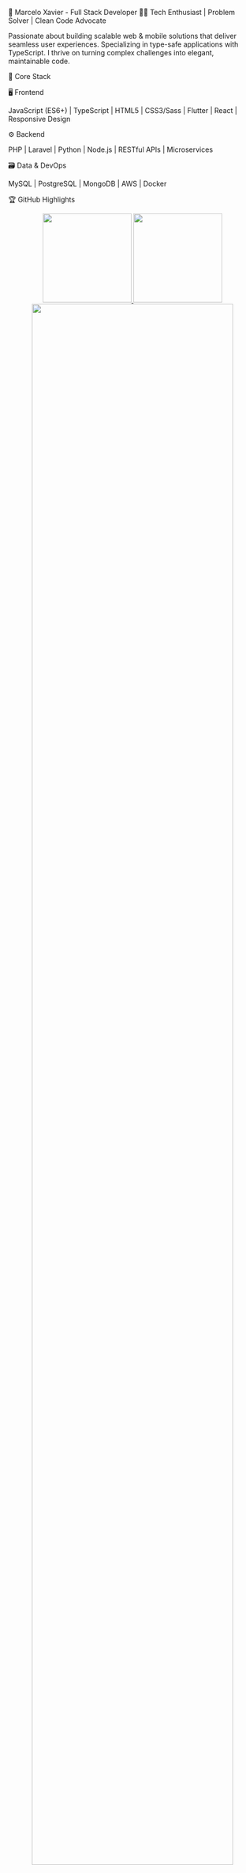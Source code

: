 🚀 Marcelo Xavier - Full Stack Developer
👨‍💻 Tech Enthusiast | Problem Solver | Clean Code Advocate

Passionate about building scalable web & mobile solutions that deliver seamless user experiences. Specializing in type-safe applications with TypeScript. I thrive on turning complex challenges into elegant, maintainable code.

🔧 Core Stack

🖥️ Frontend

JavaScript (ES6+) | TypeScript | HTML5 | CSS3/Sass | Flutter | React | Responsive Design

⚙️ Backend

PHP | Laravel | Python | Node.js | RESTful APIs | Microservices

🗃️ Data & DevOps

MySQL | PostgreSQL | MongoDB | AWS | Docker

🏆 GitHub Highlights

<div align="center"> <a href="https://github.com/devmxs-code"> <img height="180em" src="https://github-readme-stats.vercel.app/api?username=devmxs-code&show_icons=true&theme=radical&include_all_commits=true&count_private=true"/> <img height="180em" src="https://github-readme-stats.vercel.app/api/top-langs/?username=devmxs-code&layout=compact&langs_count=8&theme=radical"/> </a> </div> <div align="center"> <img src="https://github-readme-activity-graph.vercel.app/graph?username=devmxs-code&theme=react-dark&hide_border=true&area=true" width="90%"/> </div>
🛠️ Featured Projects

Laravel E-Commerce Platform - High-performance marketplace with payment integration
Flutter HealthTracker - Cross-platform fitness app with Firebase backend
Python Automation Suite - DevOps scripts for deployment optimization
🌐 Let's Connect

<div align="left"> <a href="https://www.linkedin.com/in/marcelo-xavier-94383b186/" target="_blank"> <img src="https://img.shields.io/badge/LinkedIn-0077B5?style=for-the-badge&logo=linkedin&logoColor=white" alt="LinkedIn"/> </a> <a href="https://www.instagram.com/devmxs" target="_blank"> <img src="https://img.shields.io/badge/Instagram-E4405F?style=for-the-badge&logo=instagram&logoColor=white" alt="Instagram"/> </a> <a href="mailto:marcelo_07@live.com"> <img src="https://img.shields.io/badge/Gmail-D14836?style=for-the-badge&logo=gmail&logoColor=white" alt="Email"/> </a> </div> <p align="center"> <i>Open to exciting collaborations and innovative projects!</i> 💡 </p>
